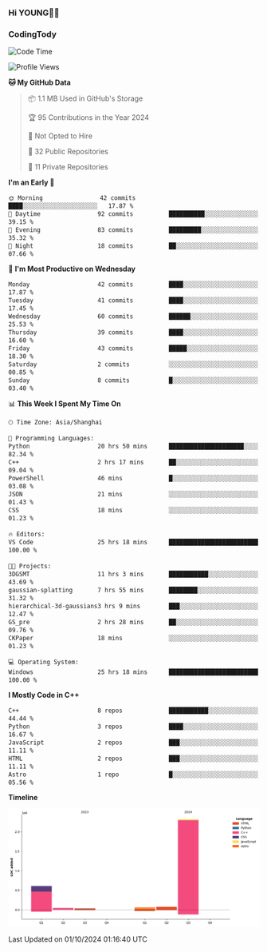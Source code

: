 <!--
**IHKYoung/IHKYoung** is a ✨ _special_ ✨ repository because its `README.md` (this file) appears on your GitHub profile.

Here are some ideas to get you started:

- 🔭 I’m currently working on ...
- 🌱 I’m currently learning ...
- 👯 I’m looking to collaborate on ...
- 🤔 I’m looking for help with ...
- 💬 Ask me about ...
- 📫 How to reach me: ...
- 😄 Pronouns: ...
- ⚡ Fun fact: ...
-->

### Hi YOUNG👋🏻


### CodingTody
<!--START_SECTION:waka-->
![Code Time](http://img.shields.io/badge/Code%20Time-208%20hrs%2033%20mins-blue)

![Profile Views](http://img.shields.io/badge/Profile%20Views-0-blue)

**🐱 My GitHub Data** 

> 📦 1.1 MB Used in GitHub's Storage 
 > 
> 🏆 95 Contributions in the Year 2024
 > 
> 🚫 Not Opted to Hire
 > 
> 📜 32 Public Repositories 
 > 
> 🔑 11 Private Repositories 
 > 
**I'm an Early 🐤** 

```text
🌞 Morning                42 commits          ████░░░░░░░░░░░░░░░░░░░░░   17.87 % 
🌆 Daytime                92 commits          ██████████░░░░░░░░░░░░░░░   39.15 % 
🌃 Evening                83 commits          █████████░░░░░░░░░░░░░░░░   35.32 % 
🌙 Night                  18 commits          ██░░░░░░░░░░░░░░░░░░░░░░░   07.66 % 
```
📅 **I'm Most Productive on Wednesday** 

```text
Monday                   42 commits          ████░░░░░░░░░░░░░░░░░░░░░   17.87 % 
Tuesday                  41 commits          ████░░░░░░░░░░░░░░░░░░░░░   17.45 % 
Wednesday                60 commits          ██████░░░░░░░░░░░░░░░░░░░   25.53 % 
Thursday                 39 commits          ████░░░░░░░░░░░░░░░░░░░░░   16.60 % 
Friday                   43 commits          █████░░░░░░░░░░░░░░░░░░░░   18.30 % 
Saturday                 2 commits           ░░░░░░░░░░░░░░░░░░░░░░░░░   00.85 % 
Sunday                   8 commits           █░░░░░░░░░░░░░░░░░░░░░░░░   03.40 % 
```


📊 **This Week I Spent My Time On** 

```text
🕑︎ Time Zone: Asia/Shanghai

💬 Programming Languages: 
Python                   20 hrs 50 mins      █████████████████████░░░░   82.34 % 
C++                      2 hrs 17 mins       ██░░░░░░░░░░░░░░░░░░░░░░░   09.04 % 
PowerShell               46 mins             █░░░░░░░░░░░░░░░░░░░░░░░░   03.08 % 
JSON                     21 mins             ░░░░░░░░░░░░░░░░░░░░░░░░░   01.43 % 
CSS                      18 mins             ░░░░░░░░░░░░░░░░░░░░░░░░░   01.23 % 

🔥 Editors: 
VS Code                  25 hrs 18 mins      █████████████████████████   100.00 % 

🐱‍💻 Projects: 
3DGSMT                   11 hrs 3 mins       ███████████░░░░░░░░░░░░░░   43.69 % 
gaussian-splatting       7 hrs 55 mins       ████████░░░░░░░░░░░░░░░░░   31.32 % 
hierarchical-3d-gaussians3 hrs 9 mins        ███░░░░░░░░░░░░░░░░░░░░░░   12.47 % 
GS_pre                   2 hrs 28 mins       ██░░░░░░░░░░░░░░░░░░░░░░░   09.76 % 
CKPaper                  18 mins             ░░░░░░░░░░░░░░░░░░░░░░░░░   01.23 % 

💻 Operating System: 
Windows                  25 hrs 18 mins      █████████████████████████   100.00 % 
```

**I Mostly Code in C++** 

```text
C++                      8 repos             ███████████░░░░░░░░░░░░░░   44.44 % 
Python                   3 repos             ████░░░░░░░░░░░░░░░░░░░░░   16.67 % 
JavaScript               2 repos             ███░░░░░░░░░░░░░░░░░░░░░░   11.11 % 
HTML                     2 repos             ███░░░░░░░░░░░░░░░░░░░░░░   11.11 % 
Astro                    1 repo              █░░░░░░░░░░░░░░░░░░░░░░░░   05.56 % 
```



**Timeline**

![Lines of Code chart](https://raw.githubusercontent.com/IHKYoung/IHKYoung/baseline/assets/bar_graph.png)


 Last Updated on 01/10/2024 01:16:40 UTC
<!--END_SECTION:waka-->
